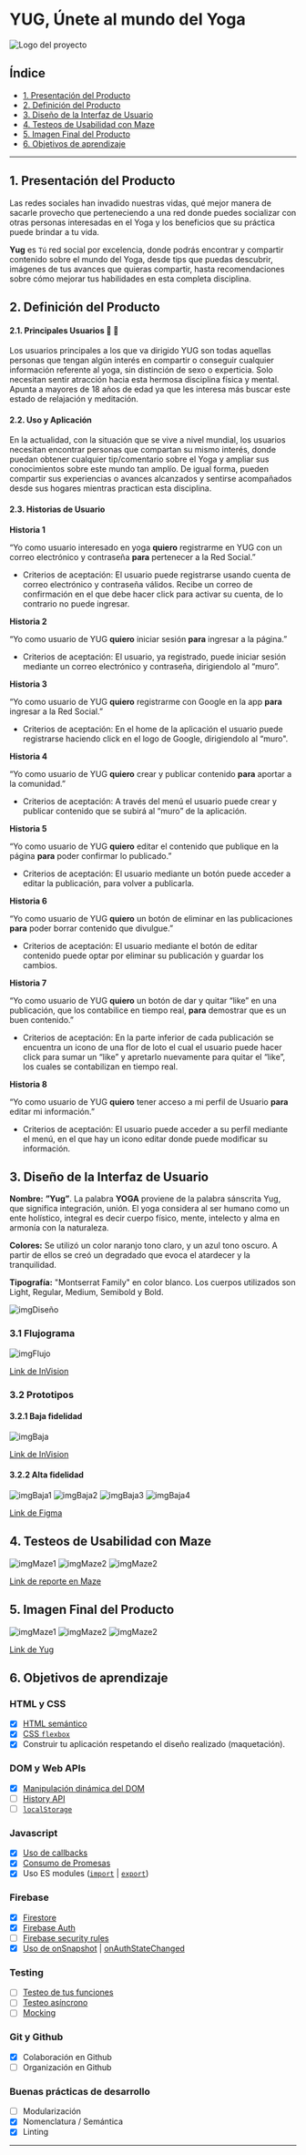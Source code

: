 # YUG, Únete al mundo del Yoga

![Logo del proyecto](http://imgfz.com/i/TKBv2dp.png)

## Índice

* [1. Presentación del Producto](#1-presentación-del-producto)
* [2. Definición del Producto](#2-definición-del-producto)
* [3. Diseño de la Interfaz de Usuario](#3-diseño-de-la-interfaz-de-usuario)
* [4. Testeos de Usabilidad con Maze](#4-testeos-de-usabilidad-con-maze)
* [5. Imagen Final del Producto](#5-imagen-final-del-producto)
* [6. Objetivos de aprendizaje](#6-objetivos-de-aprendizaje)


***

## 1. Presentación del Producto

Las redes sociales han invadido nuestras vidas, qué mejor manera de sacarle provecho que perteneciendo a una red donde puedes socializar con otras personas interesadas en el Yoga y los beneficios que su práctica puede brindar a tu vida.

**Yug** es `Tú` red social por excelencia, donde podrás encontrar y compartir contenido sobre el mundo del Yoga, desde tips que puedas descubrir, imágenes de tus avances que quieras compartir, hasta recomendaciones sobre cómo mejorar tus habilidades en esta completa disciplina.

<!--Hay redes sociales de todo tipo y para todo tipo de intereses. Por ejemplo,
en una ronda de financiamiento con inversionistas, se presentó una red social
para químicos en la que los usuarios podían publicar artículos sobre sus
investigaciones, comentar en los artículos de sus colegas, y filtrar artículos
de acuerdo a determinadas etiquetas o su popularidad, lo más reciente, o lo
más comentado.-->

## 2. Definición del Producto

#### 2.1. Principales Usuarios :woman: :man:

Los usuarios principales a los que va dirigido YUG son todas aquellas personas que tengan algún interés en compartir o conseguir cualquier información referente al yoga, sin distinción de sexo o experticia. Solo necesitan sentir atracción hacia esta hermosa disciplina física y mental. Apunta a mayores de 18 años de edad ya que les interesa más buscar este estado de relajación y meditación.

#### 2.2. Uso y Aplicación 

En la actualidad, con la situación que se vive a nivel mundial, los usuarios necesitan encontrar personas que compartan su mismo interés, donde puedan obtener cualquier tip/comentario sobre el Yoga y ampliar sus conocimientos sobre este mundo tan amplío. De igual forma, pueden compartir sus experiencias o avances alcanzados y sentirse acompañados desde sus hogares mientras practican esta disciplina. 

#### 2.3. Historias de Usuario

**Historia 1**

“Yo como usuario interesado en yoga **quiero** registrarme en YUG con un correo electrónico y contraseña **para** pertenecer a la Red Social.”

* Criterios de aceptación: El usuario puede registrarse usando cuenta de correo electrónico y contraseña válidos. Recibe un correo de confirmación en el que debe hacer click para activar su cuenta, de lo contrario no puede ingresar.


**Historia 2**

“Yo como usuario de YUG **quiero** iniciar sesión **para** ingresar a la página.”

* Criterios de aceptación: El usuario, ya registrado, puede iniciar sesión mediante un correo electrónico y contraseña, dirigiendolo al “muro”.


**Historia 3**

“Yo como usuario de YUG **quiero** registrarme con Google en la app **para** ingresar a la Red Social.”

* Criterios de aceptación: En el home de la aplicación el usuario puede registrarse haciendo click en el logo de Google, dirigiendolo al “muro". 


**Historia 4**

“Yo como usuario de YUG **quiero** crear y publicar contenido **para** aportar a la comunidad.”

* Criterios de aceptación: A través del menú el usuario puede crear y publicar contenido que se subirá al “muro” de la aplicación.


**Historia 5**

“Yo como usuario de YUG **quiero** editar el contenido que publique en la página **para** poder confirmar lo publicado.”

* Criterios de aceptación: El usuario mediante un botón puede acceder a editar la publicación, para volver a publicarla.


**Historia 6**

“Yo como usuario de YUG **quiero** un botón de eliminar en las publicaciones **para** poder borrar contenido que divulgue.”

* Criterios de aceptación: El usuario mediante el botón de editar contenido puede optar por eliminar su publicación y guardar los cambios.


**Historia 7**

“Yo como usuario de YUG **quiero** un botón de dar y quitar “like” en una publicación, que los contabilice en tiempo real, **para** demostrar que es un buen contenido.”

* Criterios de aceptación: En la parte inferior de cada publicación se encuentra un icono de una flor de loto el cual el usuario puede hacer click para sumar un “like” y apretarlo nuevamente para quitar el “like”, los cuales se contabilizan en tiempo real.


**Historia 8**

“Yo como usuario de YUG **quiero** tener acceso a mi perfil de Usuario **para** editar mi información.”

* Criterios de aceptación: El usuario puede acceder a su perfil mediante el menú, en el que hay un icono editar donde puede modificar su información.


## 3. Diseño de la Interfaz de Usuario

**Nombre:** **”Yug”**. La palabra **YOGA** proviene de la palabra sánscrita Yug, que significa integración, unión. El yoga considera al ser humano como un ente holístico,  integral es decir cuerpo físico, mente, intelecto y alma en armonía con la naturaleza.

**Colores:** Se utilizó un color naranjo tono claro, y un azul tono oscuro. A partir de ellos se creó un degradado que evoca el atardecer y la tranquilidad.

**Tipografía:** "Montserrat Family" en color blanco. Los cuerpos utilizados son Light, Regular, Medium, Semibold y Bold.


![imgDiseño](http://imgfz.com/i/baD5HQF.jpeg)

### 3.1 Flujograma

![imgFlujo](https://i.ibb.co/Mf10gPH/flujo.png)

[Link de InVision](https://alekristen791978.invisionapp.com/freehand/Flujo-App-773rpKgiU)

### 3.2 Prototipos

#### 3.2.1 Baja fidelidad

![imgBaja](https://i.ibb.co/yQGTVz0/prototipo-baja-fidelidad.png)

[Link de InVision](https://pamela319941.invisionapp.com/freehand/YUG-NCcW0cnSd)

#### 3.2.2 Alta fidelidad

![imgBaja1](https://i.ibb.co/zJFyBV9/alta1.png)
![imgBaja2](https://i.ibb.co/XDjbsqH/alta2.png)
![imgBaja3](https://i.ibb.co/gM6XGvP/alta3.png)
![imgBaja4](https://i.ibb.co/PZ5hbL7/alta4.png)

[Link de Figma](https://www.figma.com/file/HPmBOpnPCSy0U6xNkPvl6J/Yug?node-id=0%3A1)

## 4. Testeos de Usabilidad con Maze

![imgMaze1](https://i.ibb.co/Jr97HR5/reporte-maze1.png)
![imgMaze2](https://i.ibb.co/dpqjfyH/reporte-maze2.png)
![imgMaze2](https://i.ibb.co/LY8x2Y1/reporte-maze3.png)

[Link de reporte en Maze](https://maze.design/r/4m8fhikatrubmw)

## 5. Imagen Final del Producto

![imgMaze1]()
![imgMaze2]()
![imgMaze2]()

[Link de Yug]()

## 6. Objetivos de aprendizaje

### HTML y CSS

* [x] [HTML semántico](https://developer.mozilla.org/en-US/docs/Glossary/Semantics#Semantics_in_HTML)
* [x] [CSS `flexbox`](https://css-tricks.com/snippets/css/a-guide-to-flexbox/)
* [x] Construir tu aplicación respetando el diseño realizado (maquetación).

### DOM y Web APIs

* [x] [Manipulación dinámica del DOM](https://developer.mozilla.org/es/docs/Referencia_DOM_de_Gecko/Introducci%C3%B3n)
* [ ] [History API](https://developer.mozilla.org/es/docs/DOM/Manipulando_el_historial_del_navegador)
* [ ] [`localStorage`](https://lms.laboratoria.la/cohorts/scl-2020-03-bc-core-scl013/courses/browser/03-browser-apis/03-web-storage)

### Javascript

* [x] [Uso de callbacks](https://developer.mozilla.org/es/docs/Glossary/Callback_function)
* [x] [Consumo de Promesas](https://scotch.io/tutorials/javascript-promises-for-dummies#toc-consuming-promises)
* [x] Uso ES modules
([`import`](https://developer.mozilla.org/en-US/docs/Web/JavaScript/Reference/Statements/import)
| [`export`](https://developer.mozilla.org/en-US/docs/Web/JavaScript/Reference/Statements/export))

### Firebase

* [x] [Firestore](https://firebase.google.com/docs/firestore)
* [x] [Firebase Auth](https://firebase.google.com/docs/auth/web/start)
* [ ] [Firebase security rules](https://firebase.google.com/docs/rules)
* [x] [Uso de onSnapshot](https://firebase.google.com/docs/firestore/query-data/listen)
| [onAuthStateChanged](https://firebase.google.com/docs/auth/web/start#set_an_authentication_state_observer_and_get_user_data)

### Testing

* [ ] [Testeo de tus funciones](https://jestjs.io/docs/es-ES/getting-started)
* [ ] [Testeo asíncrono](https://jestjs.io/docs/es-ES/asynchronous)
* [ ] [Mocking](https://jestjs.io/docs/es-ES/manual-mocks)

### Git y Github

* [x] Colaboración en Github
* [ ] Organización en Github

### Buenas prácticas de desarrollo

* [ ] Modularización
* [x] Nomenclatura / Semántica
* [x] Linting

***



